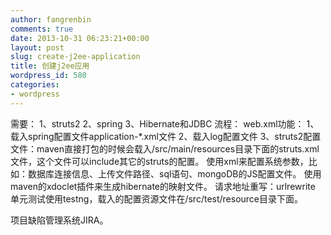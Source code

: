 ```yaml
---
author: fangrenbin
comments: true
date: 2013-10-31 06:23:21+00:00
layout: post
slug: create-j2ee-application
title: 创建j2ee应用
wordpress_id: 580
categories:
- wordpress
---
```


需要：
1、struts2
2、spring
3、Hibernate和JDBC
流程：
web.xml功能：
1、载入spring配置文件application-*.xml文件
2、载入log配置文件
3、struts2配置文件：maven直接打包的时候会载入/src/main/resources目录下面的struts.xml文件，这个文件可以include其它的struts的配置。
使用xml来配置系统参数，比如：数据库连接信息、上传文件路径、sql语句、mongoDB的JS配置文件。
使用maven的xdoclet插件来生成hibernate的映射文件。
请求地址重写：urlrewrite
单元测试使用testng，载入的配置资源文件在/src/test/resource目录下面。

项目缺陷管理系统JIRA。
